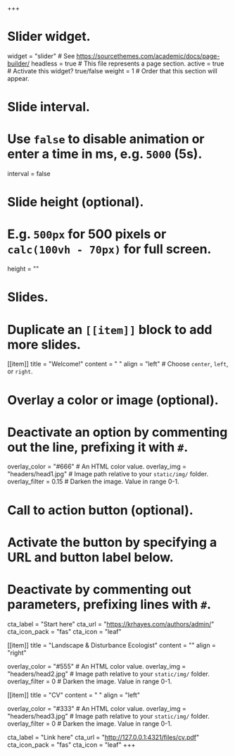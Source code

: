 +++
# Slider widget.
widget = "slider"  # See https://sourcethemes.com/academic/docs/page-builder/
headless = true  # This file represents a page section.
active = true  # Activate this widget? true/false
weight = 1  # Order that this section will appear.

# Slide interval.
# Use `false` to disable animation or enter a time in ms, e.g. `5000` (5s).
interval = false

# Slide height (optional).
# E.g. `500px` for 500 pixels or `calc(100vh - 70px)` for full screen.
height = ""

# Slides.
# Duplicate an `[[item]]` block to add more slides.
[[item]]
  title = "Welcome!"
  content = " "
  align = "left"  # Choose `center`, `left`, or `right`.

  # Overlay a color or image (optional).
  #   Deactivate an option by commenting out the line, prefixing it with `#`.
  overlay_color = "#666"  # An HTML color value.
  overlay_img = "headers/head1.jpg"  # Image path relative to your `static/img/` folder.
  overlay_filter = 0.15  # Darken the image. Value in range 0-1.

  # Call to action button (optional).
  #   Activate the button by specifying a URL and button label below.
  #   Deactivate by commenting out parameters, prefixing lines with `#`.
  cta_label = "Start here"
  cta_url = "https://krhayes.com/authors/admin/"
  cta_icon_pack = "fas"
  cta_icon = "leaf"

[[item]]
  title = "Landscape & Disturbance Ecologist"
  content = ""
  align = "right"

  overlay_color = "#555"  # An HTML color value.
  overlay_img = "headers/head2.jpg"  # Image path relative to your `static/img/` folder.
  overlay_filter = 0  # Darken the image. Value in range 0-1.
  


[[item]]
  title = "CV"
  content = " "
  align = "left"

  overlay_color = "#333"  # An HTML color value.
  overlay_img = "headers/head3.jpg"  # Image path relative to your `static/img/` folder.
  overlay_filter = 0  # Darken the image. Value in range 0-1.
  
  cta_label = "Link here"
  cta_url = "http://127.0.0.1:4321/files/cv.pdf"
  cta_icon_pack = "fas"
  cta_icon = "leaf"
+++
